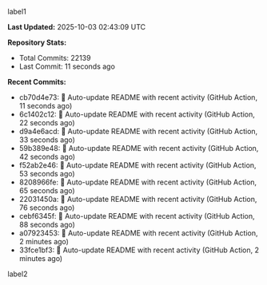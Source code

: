 
label1 
<!-- ACTIVITY_START -->
**Last Updated:** 2025-10-03 02:43:09 UTC

**Repository Stats:**
- Total Commits: 22139
- Last Commit: 11 seconds ago

**Recent Commits:**
- cb70d4e73: 🤖 Auto-update README with recent activity (GitHub Action, 11 seconds ago)
- 6c1402c12: 🤖 Auto-update README with recent activity (GitHub Action, 22 seconds ago)
- d9a4e6acd: 🤖 Auto-update README with recent activity (GitHub Action, 33 seconds ago)
- 59b389e48: 🤖 Auto-update README with recent activity (GitHub Action, 42 seconds ago)
- f52ab2e46: 🤖 Auto-update README with recent activity (GitHub Action, 53 seconds ago)
- 8208966fe: 🤖 Auto-update README with recent activity (GitHub Action, 65 seconds ago)
- 22031450a: 🤖 Auto-update README with recent activity (GitHub Action, 76 seconds ago)
- cebf6345f: 🤖 Auto-update README with recent activity (GitHub Action, 88 seconds ago)
- a07923453: 🤖 Auto-update README with recent activity (GitHub Action, 2 minutes ago)
- 33fce1bf3: 🤖 Auto-update README with recent activity (GitHub Action, 2 minutes ago)
<!-- ACTIVITY_END -->

label2
